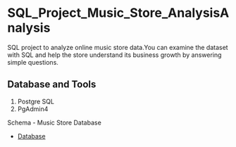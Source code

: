# SQL_Project_Music_Store_AnalysisAnalysis
SQL project to analyze online music store data.You can examine the dataset with SQL and help the store understand its business growth by answering simple questions.

##  Database and Tools
1. Postgre SQL
2. PgAdmin4

Schema - Music Store Database
- <a href ="https://github.com/Khushi1255/SQL_Project_Music_Store_AnalysisAnalysis/blob/main/MusicDatabaseSchema.png">Database</a>
